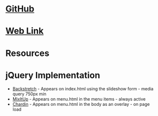 # [GitHub](https://github.com/jbrauckmuller/project_final3_brauckmuller_james/)
# [Web Link](http://www.jamie.brauckmuller.com/project_final3_brauckmuller_james/menu.html)
# Resources

# jQuery Implementation
* [Backstretch](http://srobbin.com/jquery-plugins/backstretch/) - Appears on index.html using the slideshow form - media query 750px min
* [MixItUp](https://mixitup.kunkalabs.com/) - Appears on menu.html in the menu items - always active
* [Chardin](http://heelhook.github.io/chardin.js/) - Appears on menu.html in the body as an overlay - on page load

